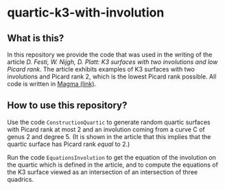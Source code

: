 # quartic-k3-with-involution
## What is this?
In this repository we provide the code that was used in the writing of the article *D. Festi, W. Nijgh, D. Platt: K3 surfaces with two involutions and low Picard rank*.
The article exhibits examples of K3 surfaces with two involutions and Picard rank 2, which is the lowest Picard rank possible.
All code is written in [Magma (link)](magma.maths.usyd.edu.au).

## How to use this repository?
Use the code `ConstructionQuartic` to generate random quartic surfaces with Picard rank at most 2 and an involution coming from a curve C of genus 2 and degree 5.
(It is shown in the article that this implies that the quartic surface has Picard rank *equal* to 2.)

Run the code `EquationsInvolution` to get the equation of the involution on the quartic which is defined in the article, and to compute the equations of the K3 surface viewed as an intersection of an intersection of three quadrics.
